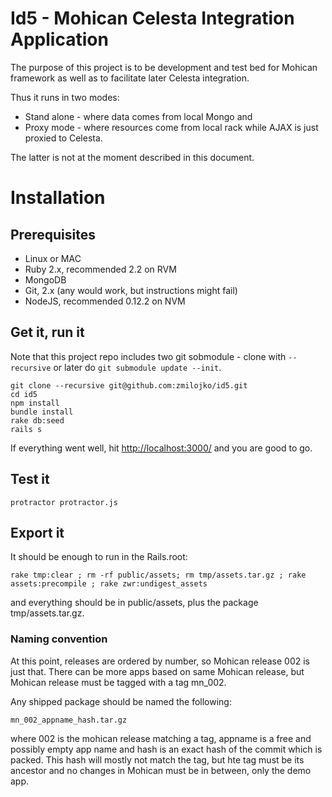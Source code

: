 # Id5 - Mohican Celesta Integration Application

The purpose of this project is to be development and test bed for Mohican framework
as well as to facilitate later Celesta integration.

Thus it runs in two modes:

* Stand alone - where data comes from local Mongo and
* Proxy mode - where resources come from local rack while AJAX is just proxied to Celesta.

The latter is not at the moment described in this document.

# Installation

## Prerequisites

* Linux or MAC
* Ruby 2.x, recommended 2.2 on RVM
* MongoDB
* Git, 2.x (any would work, but instructions might fail)
* NodeJS, recommended 0.12.2 on NVM

## Get it, run it

Note that this project repo includes two git sobmodule - clone with `--recursive` or later do `git submodule update --init`.

    git clone --recursive git@github.com:zmilojko/id5.git
    cd id5
    npm install
    bundle install
    rake db:seed
    rails s

If everything went well, hit [http://localhost:3000/]() and you are good to go.

## Test it

`protractor protractor.js`

## Export it

It should be enough to run in the Rails.root:

    rake tmp:clear ; rm -rf public/assets; rm tmp/assets.tar.gz ; rake assets:precompile ; rake zwr:undigest_assets

and everything should be in public/assets, plus the package tmp/assets.tar.gz.

### Naming convention

At this point, releases are ordered by number, so Mohican release 002 is just
that. There can be more apps based on same Mohican release, but Mohican release
must be tagged with a tag mn_002.

Any shipped package should be named the following:

    mn_002_appname_hash.tar.gz

where 002 is the mohican release matching a tag, appname is a free and
possibly empty app name and hash is an exact hash of the commit which is packed.
This hash will mostly not match the tag, but hte tag must be its ancestor and
no changes in Mohican must be in between, only the demo app.
